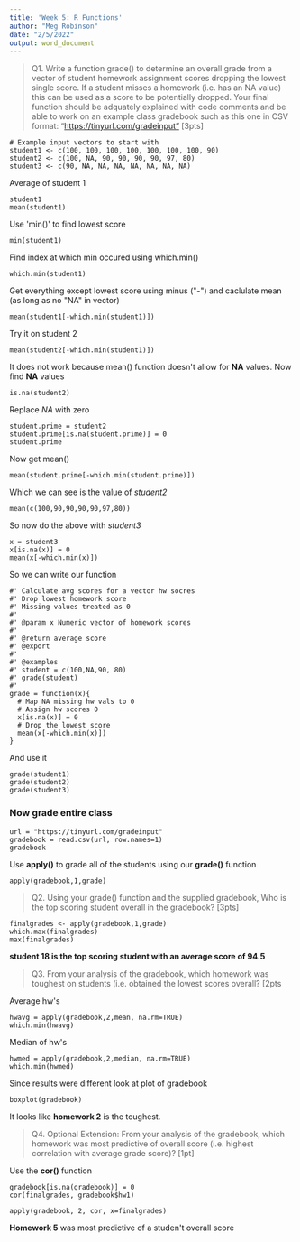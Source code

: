 ```yaml
---
title: 'Week 5: R Functions'
author: "Meg Robinson"
date: "2/5/2022"
output: word_document
---
```


> Q1. Write a function grade() to determine an overall grade from a vector of student homework
assignment scores dropping the lowest single score. If a student misses a homework (i.e. has an
NA value) this can be used as a score to be potentially dropped. Your final function should be
adquately explained with code comments and be able to work on an example class gradebook
such as this one in CSV format: “https://tinyurl.com/gradeinput” [3pts]

```{r}
# Example input vectors to start with
student1 <- c(100, 100, 100, 100, 100, 100, 100, 90)
student2 <- c(100, NA, 90, 90, 90, 90, 97, 80)
student3 <- c(90, NA, NA, NA, NA, NA, NA, NA)

```


Average of student 1
```{r}
student1
mean(student1)
```
Use 'min()' to find lowest score
```{r}
min(student1)
```

Find index at which min occured using which.min()

```{r}
which.min(student1)
```

Get everything except lowest score using minus ("-") and caclulate mean (as long as no "NA" in vector)

```{r}
mean(student1[-which.min(student1)])
```
Try it on student 2
```{r}
mean(student2[-which.min(student1)])
```
It does not work because mean() function doesn't allow for **NA** values. Now find **NA** values

```{r}
is.na(student2)
```
Replace *NA* with zero
```{r}
student.prime = student2
student.prime[is.na(student.prime)] = 0
student.prime
```

Now get mean()

```{r}
mean(student.prime[-which.min(student.prime)])
```
Which we can see is the value of *student2*
```{r}
mean(c(100,90,90,90,90,97,80))
```
So now do the above with *student3*

```{r}
x = student3
x[is.na(x)] = 0
mean(x[-which.min(x)])

```
So we can write our function
```{r}
#' Calculate avg scores for a vector hw socres
#' Drop lowest homework score
#' Missing values treated as 0
#'
#' @param x Numeric vector of homework scores
#'
#' @return average score
#' @export
#'
#' @examples
#' student = c(100,NA,90, 80)
#' grade(student)
#' 
grade = function(x){
  # Map NA missing hw vals to 0
  # Assign hw scores 0
  x[is.na(x)] = 0
  # Drop the lowest score
  mean(x[-which.min(x)])
}
```
And use it

```{r}
grade(student1)
grade(student2)
grade(student3)
```

### Now grade entire class
```{r}
url = "https://tinyurl.com/gradeinput"
gradebook = read.csv(url, row.names=1)
gradebook
```
Use **apply()** to grade all of the students using our **grade()** function

```{r}
apply(gradebook,1,grade)
```
> Q2. Using your grade() function and the supplied gradebook, Who is the top scoring student
overall in the gradebook? [3pts]


```{r}
finalgrades <- apply(gradebook,1,grade)
which.max(finalgrades)
max(finalgrades)
```
**student 18 is the top scoring student with an average score of 94.5**

> Q3. From your analysis of the gradebook, which homework was toughest on students (i.e. obtained
the lowest scores overall? [2pts

Average hw's
```{r}
hwavg = apply(gradebook,2,mean, na.rm=TRUE)
which.min(hwavg)
```
Median of hw's
```{r}
hwmed = apply(gradebook,2,median, na.rm=TRUE)
which.min(hwmed)
```
Since results were different look at plot of gradebook
```{r}
boxplot(gradebook)
```
It looks like **homework 2** is the toughest.

> Q4. Optional Extension: From your analysis of the gradebook, which homework was most
predictive of overall score (i.e. highest correlation with average grade score)? [1pt]

Use the **cor()** function
```{r}
gradebook[is.na(gradebook)] = 0
cor(finalgrades, gradebook$hw1)
```

```{r}
apply(gradebook, 2, cor, x=finalgrades)
```

**Homework 5** was most predictive of a studen't overall score
